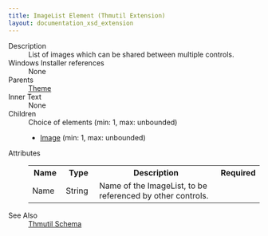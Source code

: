 ```yaml
---
title: ImageList Element (Thmutil Extension)
layout: documentation_xsd_extension
---
```

<dl>
  <dt>Description</dt>
  <dd>List of images which can be shared between multiple controls.</dd>
  <dt>Windows Installer references</dt>
  <dd>None</dd>
  <dt>Parents</dt>
  <dd>
    <a href="../thmutil/theme" class="extension">Theme</a>
  </dd>
  <dt>Inner Text</dt>
  <dd>None</dd>
  <dt>Children</dt>
  <dd>Choice of elements (min: 1, max: unbounded)<ul><li><a href="../thmutil/image" class="extension">Image</a> (min: 1, max: unbounded)</li></ul></dd>
  <dt>Attributes</dt>
  <dd>
    <table cellspacing="0" cellpadding="0" class="schema">
      <tr>
        <th width="15%">Name</th>
        <th width="15%">Type</th>
        <th width="65%">Description</th>
        <th width="15%">Required</th>
      </tr>
      <tr>
        <td>Name</td>
        <td>String</td>
        <td>                         Name of the ImageList, to be referenced by other controls.                     </td>
        <td>&nbsp;</td>
      </tr>
    </table>
  </dd>
  <dt>See Also</dt>
  <dd>
    <a href="../thmutil">Thmutil Schema</a>
  </dd>
</dl>
